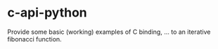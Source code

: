 c-api-python
============

Provide some basic (working) examples of C binding, ... to an iterative fibonacci function.
